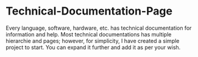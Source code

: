 # Technical-Documentation-Page
Every language,
 software, hardware,
 etc. has technical 
documentation
 for 
information
 and help.
Most
 technical
 documentations
 has multiple
 hierarchie
and pages;
 however, 
for simplicity,
I have created
 a simple project
 to start.
 You can
 expand 
it further
 and 
add it 
as per your wish. 
